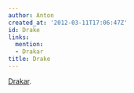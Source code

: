 ```yaml
---
author: Anton
created_at: '2012-03-11T17:06:47Z'
id: Drake
links:
  mention:
  - Drakar
title: Drake
---
```


[Drakar].

  [Drakar]: Drakar
